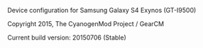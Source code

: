 Device configuration for Samsung Galaxy S4 Exynos (GT-I9500)

Copyright 2015, The CyanogenMod Project / GearCM

Current build version: 20150706 (Stable)
